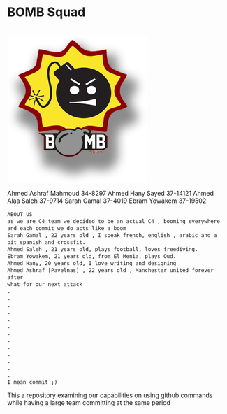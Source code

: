 <h1>BOMB Squad</h1> <br/>
<img align="center" src="c4_logos.png" />

  Ahmed Ashraf Mahmoud 34-8297
  Ahmed Hany Sayed 37-14121
  Ahmed Alaa Saleh 37-9714
  Sarah Gamal 37-4019
  Ebram Yowakem 37-19502

    ABOUT US
    as we are C4 team we decided to be an actual C4 , booming everywhere and each commit we do acts like a boom
    Sarah Gamal , 22 years old , I speak french, english , arabic and a bit spanish and crossfit.
    Ahmed Saleh , 21 years old, plays football, loves freediving.
    Ebram Yowakem, 21 years old, from El Menia, plays Oud.
    Ahmed Hany, 20 years old, I love writing and designing
    Ahmed Ashraf [Pavelnas] , 22 years old , Manchester united forever after
    what for our next attack
    .
    .
    .
    .
    .
    .
    .
    .
    .
    .
    .
    .
    .
    I mean commit ;)




This a repository examining our capabilities on using github commands while having a large team committing at the same period
